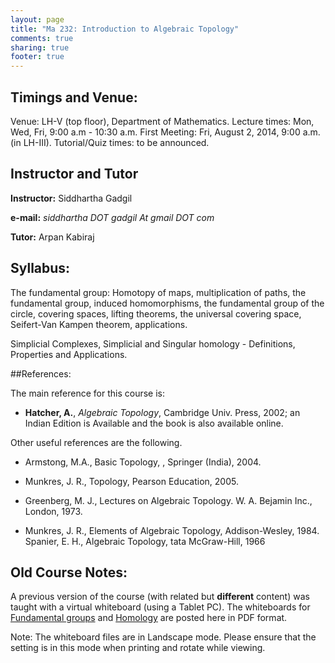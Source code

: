 ```yaml
---
layout: page
title: "Ma 232: Introduction to Algebraic Topology"
comments: true
sharing: true
footer: true
---
```




## Timings and Venue:

Venue: LH-V (top floor), Department of Mathematics.
Lecture times: Mon, Wed, Fri, 9:00 a.m - 10:30 a.m.
First Meeting: Fri, August 2, 2014, 9:00 a.m. (in LH-III).
Tutorial/Quiz times: to be announced.  

## Instructor and Tutor

**Instructor:** Siddhartha Gadgil

__e-mail:__ _siddhartha DOT gadgil At gmail DOT com_

__Tutor:__ Arpan Kabiraj

## Syllabus:

 The fundamental group:  Homotopy  of  maps, multiplication of paths,
 the fundamental group, induced homomorphisms, the  fundamental group
 of the circle,  covering spaces, lifting theorems, the universal
 covering space, Seifert-Van Kampen theorem, applications.

 Simplicial Complexes, Simplicial and Singular homology - Definitions,
 Properties and Applications.

##References:

The main reference for this course is:

* __Hatcher, A.__, _Algebraic Topology_, Cambridge Univ. Press, 2002; an Indian Edition is Available and the book is also available online.

Other useful references are the following.

* Armstong, M.A., Basic Topology, , Springer (India), 2004.

* Munkres, J. R., Topology,   Pearson Education, 2005.
* Greenberg, M. J., Lectures on Algebraic Topology. W. A. Bejamin Inc., London, 1973.

* Munkres, J. R., Elements of Algebraic Topology, Addison-Wesley, 1984.
Spanier, E. H., Algebraic Topology, tata McGraw-Hill, 1966


## Old Course Notes:

A previous version of the course (with related but **different** content) was taught with a virtual whiteboard (using a Tablet PC). The whiteboards for [Fundamental groups](../IntroAlgTop.pdf) and [Homology](../homology.pdf) are posted here in PDF format.

Note:  The whiteboard files are in Landscape mode.  Please ensure that the setting is in this mode when printing and rotate while viewing.
